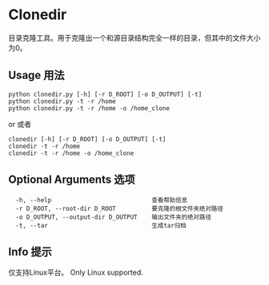# Clonedir
目录克隆工具。用于克隆出一个和源目录结构完全一样的目录，但其中的文件大小为0。

## Usage 用法
```` shell
python clonedir.py [-h] [-r D_ROOT] [-o D_OUTPUT] [-t]  
python clonedir.py -t -r /home
python clonedir.py -t -r /home -o /home_clone
````
or 或者
```` shell
clonedir [-h] [-r D_ROOT] [-o D_OUTPUT] [-t] 
clonedir -t -r /home
clonedir -t -r /home -o /home_clone
````

## Optional Arguments 选项
```` shell
  -h, --help                            查看帮助信息  
  -r D_ROOT, --root-dir D_ROOT          要克隆的根文件夹绝对路径  
  -o D_OUTPUT, --output-dir D_OUTPUT    输出文件夹的绝对路径  
  -t, --tar                             生成tar归档  
````
## Info 提示
仅支持Linux平台。
Only Linux supported.